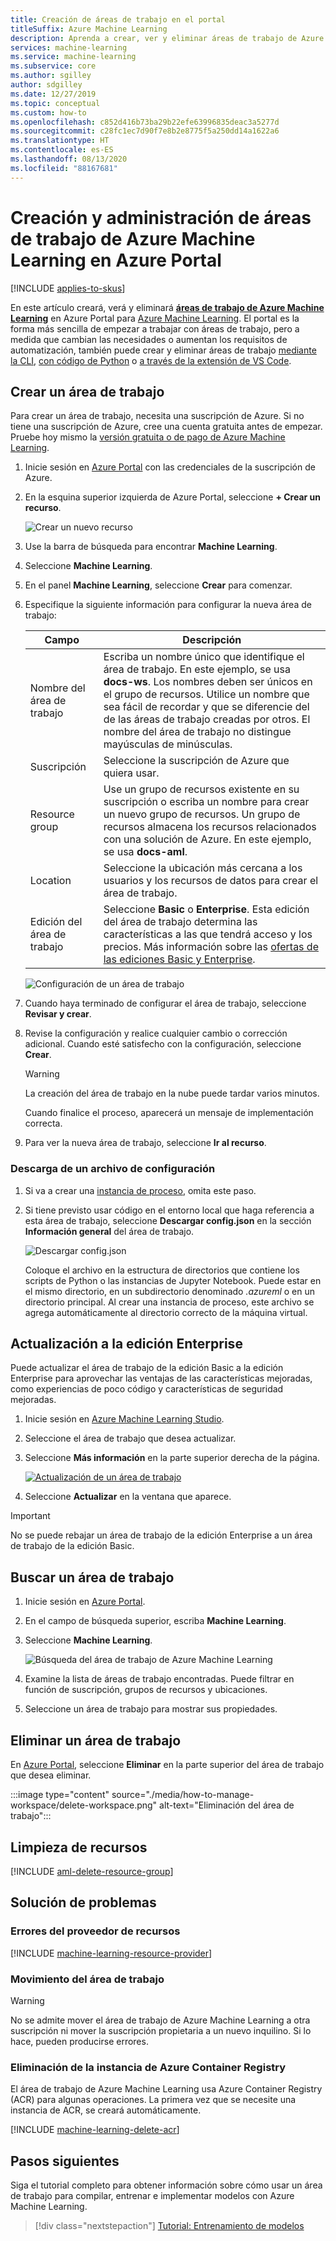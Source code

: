 ```yaml
---
title: Creación de áreas de trabajo en el portal
titleSuffix: Azure Machine Learning
description: Aprenda a crear, ver y eliminar áreas de trabajo de Azure Machine Learning en Azure Portal.
services: machine-learning
ms.service: machine-learning
ms.subservice: core
ms.author: sgilley
author: sdgilley
ms.date: 12/27/2019
ms.topic: conceptual
ms.custom: how-to
ms.openlocfilehash: c852d416b73ba29b22efe63996835deac3a5277d
ms.sourcegitcommit: c28fc1ec7d90f7e8b2e8775f5a250dd14a1622a6
ms.translationtype: HT
ms.contentlocale: es-ES
ms.lasthandoff: 08/13/2020
ms.locfileid: "88167681"
---
```

# <a name="create-and-manage-azure-machine-learning-workspaces-in-the-azure-portal"></a>Creación y administración de áreas de trabajo de Azure Machine Learning en Azure Portal
[!INCLUDE [applies-to-skus](../../includes/aml-applies-to-basic-enterprise-sku.md)]

En este artículo creará, verá y eliminará [**áreas de trabajo de Azure Machine Learning**](concept-workspace.md) en Azure Portal para [Azure Machine Learning](overview-what-is-azure-ml.md).  El portal es la forma más sencilla de empezar a trabajar con áreas de trabajo, pero a medida que cambian las necesidades o aumentan los requisitos de automatización, también puede crear y eliminar áreas de trabajo [mediante la CLI](reference-azure-machine-learning-cli.md), [con código de Python](https://docs.microsoft.com/python/api/overview/azure/ml/intro?view=azure-ml-py) o [a través de la extensión de VS Code](tutorial-setup-vscode-extension.md).

## <a name="create-a-workspace"></a>Crear un área de trabajo

Para crear un área de trabajo, necesita una suscripción de Azure. Si no tiene una suscripción de Azure, cree una cuenta gratuita antes de empezar. Pruebe hoy mismo la [versión gratuita o de pago de Azure Machine Learning](https://aka.ms/AMLFree).

1. Inicie sesión en [Azure Portal](https://portal.azure.com/) con las credenciales de la suscripción de Azure. 

1. En la esquina superior izquierda de Azure Portal, seleccione **+ Crear un recurso**.

      ![Crear un nuevo recurso](./media/how-to-manage-workspace/create-workspace.gif)

1. Use la barra de búsqueda para encontrar **Machine Learning**.

1. Seleccione **Machine Learning**.

1. En el panel **Machine Learning**, seleccione **Crear** para comenzar.

1. Especifique la siguiente información para configurar la nueva área de trabajo:

   Campo|Descripción 
   ---|---
   Nombre del área de trabajo |Escriba un nombre único que identifique el área de trabajo. En este ejemplo, se usa **docs-ws**. Los nombres deben ser únicos en el grupo de recursos. Utilice un nombre que sea fácil de recordar y que se diferencie del de las áreas de trabajo creadas por otros. El nombre del área de trabajo no distingue mayúsculas de minúsculas.
   Suscripción |Seleccione la suscripción de Azure que quiera usar.
   Resource group | Use un grupo de recursos existente en su suscripción o escriba un nombre para crear un nuevo grupo de recursos. Un grupo de recursos almacena los recursos relacionados con una solución de Azure. En este ejemplo, se usa **docs-aml**. 
   Location | Seleccione la ubicación más cercana a los usuarios y los recursos de datos para crear el área de trabajo.
   Edición del área de trabajo | Seleccione **Basic** o **Enterprise**.  Esta edición del área de trabajo determina las características a las que tendrá acceso y los precios. Más información sobre las [ofertas de las ediciones Basic y Enterprise](overview-what-is-azure-ml.md#sku). 

    ![Configuración de un área de trabajo](./media/how-to-manage-workspace/select-edition.png)

1. Cuando haya terminado de configurar el área de trabajo, seleccione **Revisar y crear**.
2. Revise la configuración y realice cualquier cambio o corrección adicional. Cuando esté satisfecho con la configuración, seleccione **Crear**.

   > [!Warning] 
   > La creación del área de trabajo en la nube puede tardar varios minutos.

   Cuando finalice el proceso, aparecerá un mensaje de implementación correcta. 
 
 1. Para ver la nueva área de trabajo, seleccione **Ir al recurso**.

### <a name="download-a-configuration-file"></a>Descarga de un archivo de configuración

1. Si va a crear una [instancia de proceso](tutorial-1st-experiment-sdk-setup.md#azure), omita este paso.

1. Si tiene previsto usar código en el entorno local que haga referencia a esta área de trabajo, seleccione **Descargar config.json** en la sección **Información general** del área de trabajo.  

   ![Descargar config.json](./media/how-to-manage-workspace/configure.png)
   
   Coloque el archivo en la estructura de directorios que contiene los scripts de Python o las instancias de Jupyter Notebook. Puede estar en el mismo directorio, en un subdirectorio denominado *.azureml* o en un directorio principal. Al crear una instancia de proceso, este archivo se agrega automáticamente al directorio correcto de la máquina virtual.

## <a name="upgrade-to-enterprise-edition"></a><a name="upgrade"></a>Actualización a la edición Enterprise

Puede actualizar el área de trabajo de la edición Basic a la edición Enterprise para aprovechar las ventajas de las características mejoradas, como experiencias de poco código y características de seguridad mejoradas.

1. Inicie sesión en [Azure Machine Learning Studio](https://ml.azure.com).

1. Seleccione el área de trabajo que desea actualizar.

1. Seleccione **Más información** en la parte superior derecha de la página.

   [ ![Actualización de un área de trabajo](./media/how-to-manage-workspace/upgrade.png) ](./media/how-to-manage-workspace/upgrade.png#lightbox)

1. Seleccione **Actualizar** en la ventana que aparece.


> [!IMPORTANT]
> No se puede rebajar un área de trabajo de la edición Enterprise a un área de trabajo de la edición Basic. 

## <a name="find-a-workspace"></a><a name="view"></a>Buscar un área de trabajo

1. Inicie sesión en [Azure Portal](https://portal.azure.com/).

1. En el campo de búsqueda superior, escriba **Machine Learning**.  

1. Seleccione **Machine Learning**.

   ![Búsqueda del área de trabajo de Azure Machine Learning](./media/how-to-manage-workspace/find-workspaces.png)

1. Examine la lista de áreas de trabajo encontradas. Puede filtrar en función de suscripción, grupos de recursos y ubicaciones.  

1. Seleccione un área de trabajo para mostrar sus propiedades.

## <a name="delete-a-workspace"></a>Eliminar un área de trabajo

En [Azure Portal](https://portal.azure.com/), seleccione **Eliminar** en la parte superior del área de trabajo que desea eliminar.

:::image type="content" source="./media/how-to-manage-workspace/delete-workspace.png" alt-text="Eliminación del área de trabajo":::

## <a name="clean-up-resources"></a>Limpieza de recursos

[!INCLUDE [aml-delete-resource-group](../../includes/aml-delete-resource-group.md)]

## <a name="troubleshooting"></a>Solución de problemas

### <a name="resource-provider-errors"></a>Errores del proveedor de recursos

[!INCLUDE [machine-learning-resource-provider](../../includes/machine-learning-resource-provider.md)]

### <a name="moving-the-workspace"></a>Movimiento del área de trabajo

> [!WARNING]
> No se admite mover el área de trabajo de Azure Machine Learning a otra suscripción ni mover la suscripción propietaria a un nuevo inquilino. Si lo hace, pueden producirse errores.

### <a name="deleting-the-azure-container-registry"></a>Eliminación de la instancia de Azure Container Registry

El área de trabajo de Azure Machine Learning usa Azure Container Registry (ACR) para algunas operaciones. La primera vez que se necesite una instancia de ACR, se creará automáticamente.

[!INCLUDE [machine-learning-delete-acr](../../includes/machine-learning-delete-acr.md)]

## <a name="next-steps"></a>Pasos siguientes

Siga el tutorial completo para obtener información sobre cómo usar un área de trabajo para compilar, entrenar e implementar modelos con Azure Machine Learning.

> [!div class="nextstepaction"]
> [Tutorial: Entrenamiento de modelos](tutorial-train-models-with-aml.md)